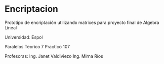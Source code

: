# Encriptacion
Prototipo de encriptación utilizando matrices para proyecto final de Algebra Lineal

Universidad: Espol

Paralelos
    Teorico 7
    Practico 107

Profesoras:
    Ing. Janet Valdiviezo 
    Ing. Mirna Ríos

